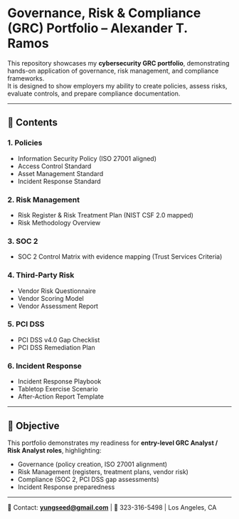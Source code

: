 # Governance, Risk & Compliance (GRC) Portfolio – Alexander T. Ramos

This repository showcases my **cybersecurity GRC portfolio**, demonstrating hands-on application of governance, risk management, and compliance frameworks.  
It is designed to show employers my ability to create policies, assess risks, evaluate controls, and prepare compliance documentation.

---

## 📂 Contents

### 1. Policies
- Information Security Policy (ISO 27001 aligned)  
- Access Control Standard  
- Asset Management Standard  
- Incident Response Standard  

### 2. Risk Management
- Risk Register & Risk Treatment Plan (NIST CSF 2.0 mapped)  
- Risk Methodology Overview  

### 3. SOC 2
- SOC 2 Control Matrix with evidence mapping (Trust Services Criteria)  

### 4. Third-Party Risk
- Vendor Risk Questionnaire  
- Vendor Scoring Model  
- Vendor Assessment Report  

### 5. PCI DSS
- PCI DSS v4.0 Gap Checklist  
- PCI DSS Remediation Plan  

### 6. Incident Response
- Incident Response Playbook  
- Tabletop Exercise Scenario  
- After-Action Report Template  

---

## 🎯 Objective
This portfolio demonstrates my readiness for **entry-level GRC Analyst / Risk Analyst roles**, highlighting:  
- Governance (policy creation, ISO 27001 alignment)  
- Risk Management (registers, treatment plans, vendor risk)  
- Compliance (SOC 2, PCI DSS gap assessments)  
- Incident Response preparedness  

---

📧 Contact: **yungseed@gmail.com** | 📱 323-316-5498 | Los Angeles, CA
